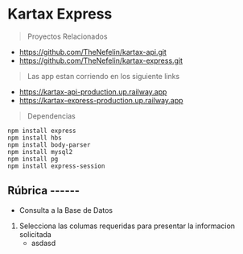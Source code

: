 # Kartax Express

> Proyectos Relacionados
* https://github.com/TheNefelin/kartax-api.git
* https://github.com/TheNefelin/kartax-express.git

> Las app estan corriendo en los siguiente links
* https://kartax-api-production.up.railway.app
* https://kartax-express-production.up.railway.app

> Dependencias
```
npm install express
npm install hbs
npm install body-parser
npm install mysql2
npm install pg
npm install express-session
```

## Rúbrica ------
* Consulta a la Base de Datos

1. Selecciona las columas requeridas para presentar la informacion solicitada
    - asdasd

